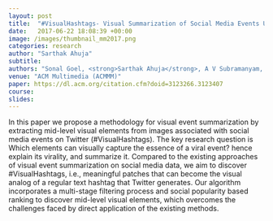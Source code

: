 ```yaml
---
layout: post
title:  "#VisualHashtags- Visual Summarization of Social Media Events Using Mid-Level Visual Elements"
date:   2017-06-22 18:08:39 +00:00
image: /images/thumbnail_mm2017.png
categories: research
author: "Sarthak Ahuja"
subtitle: 
authors: "Sonal Goel, <strong>Sarthak Ahuja</strong>, A V Subramanyam, Ponnurangam Kumaraguru"
venue: "ACM Multimedia (ACMMM)"
paper: https://dl.acm.org/citation.cfm?doid=3123266.3123407
course: 
slides:
---
```

In this paper we propose a methodology for visual event summarization by extracting mid-level visual elements from images associated with social media events on Twitter (#VisualHashtags). The key research question is Which elements can visually capture the essence of a viral event? hence explain its virality, and summarize it. Compared to the existing approaches of visual event summarization on social media data, we aim to discover #VisualHashtags, i.e., meaningful patches that can become the visual analog of a regular text hashtag that Twitter generates. Our algorithm incorporates a multi-stage filtering process and social popularity based ranking to discover mid-level visual elements, which overcomes the challenges faced by direct application of the existing methods.
